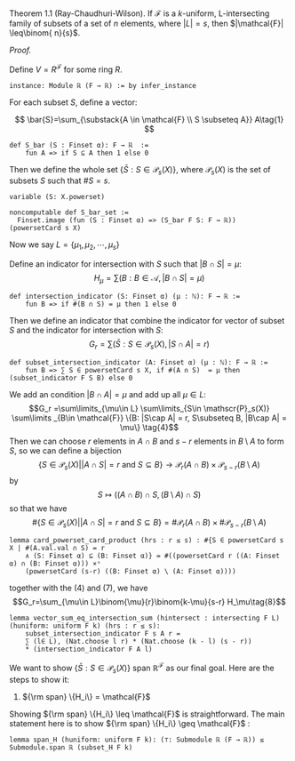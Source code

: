 Theorem 1.1 (Ray-Chaudhuri-Wilson). If $\mathcal{F}$ is a $k$-uniform, L-intersecting family of subsets of a set of $n$ elements, where $|L|=s$, then $|\mathcal{F}| \leq\binom{ n}{s}$.

*Proof.*

Define $V=R^{\mathcal{F}}$ for some ring $R$.

```Lean
instance: Module ℝ (F → ℝ) := by infer_instance
```


For each subset $S$, define a vector:

$$
\bar{S}=\sum_{\substack{A \in \mathcal{F} \\ S \subseteq A}} A\tag{1}
$$

```Lean
def S_bar (S : Finset α): F → ℝ  :=
    fun A => if S ⊆ A then 1 else 0
```
Then we define the whole set $\left\{\bar{S}: S \in \mathscr{P}_s(X)\right\}$, where $\mathscr{P}_s(X)$ is the set of subsets $S$ such that $\#S = s$.


```Lean
variable (S: X.powerset)

noncomputable def S_bar_set :=
  Finset.image (fun (S : Finset α) => (S_bar F S: F → ℝ)) (powersetCard s X)
```


Now we say $L = \left\{\mu_1, \mu_2, \cdots, \mu_s\right\}$

Define an indicator for intersection with $S$ such that $|B \cap S| = \mu$:
$$
H_\mu=\sum\left(B: B \in \mathcal{A},\left|B \cap S\right|=\mu\right)\tag{2}
$$

```Lean
def intersection_indicator (S: Finset α) (μ : ℕ): F → ℝ :=
    fun B => if #(B ∩ S) = μ then 1 else 0
```

Then we define an indicator that combine the indicator for vector of subset $S$ and the indicator for intersection with $S$:
$$G_r=\sum\left(\bar{S}: S \in \mathscr{P}_s(X),\left|S \cap A\right|=r\right)\tag{3}$$

```Lean
def subset_intersection_indicator (A: Finset α) (μ : ℕ): F → ℝ :=
    fun B => ∑ S ∈ powersetCard s X, if #(A ∩ S)  = μ then (subset_indicator F S B) else 0
```

We add an condition $|B \cap A| = \mu$ and add up all $\mu \in L$:
$$G_r =\sum\limits_{\mu\in L} \sum\limits_{S\in \mathscr{P}_s(X)} \sum\limits _{B\in \mathcal{F}} \{B: |S\cap A| = r, S\subseteq B, |B\cap A| = \mu\} \tag{4}$$
Then we can choose $r$ elements in $A\cap B$ and $s-r$ elements in $B\setminus A$ to form $S$, so we can define a bijection
$$\{S\in \mathscr{P}_s(X)| |A\cap S| = r\text{ and }S\subseteq B\} \rightarrow \mathscr{P}_r(A\cap B) \times \mathscr{P}_{s-r}(B\setminus A)\tag{5}$$
by
$$S \mapsto ((A\cap B)\cap S, (B\setminus A)\cap S)\tag{6}$$
so that we have
$$\#\{S\in \mathscr{P}_s(X)| |A\cap S| = r\text{ and }S\subseteq B\} = \#\mathscr{P}_r(A\cap B) \times \#\mathscr{P}_{s-r}(B\setminus A)\tag{7}$$

```Lean
lemma card_powerset_card_product (hrs : r ≤ s) : #{S ∈ powersetCard s X | #(A.val.val ∩ S) = r
    ∧ (S: Finset α) ⊆ (B: Finset α)} = #((powersetCard r ((A: Finset α) ∩ (B: Finset α))) ×ˢ
    (powersetCard (s-r) ((B: Finset α) \ (A: Finset α))))
```

together with the $(4)$ and $(7)$, we have
$$G_r=\sum_{\mu\in L}\binom{\mu}{r}\binom{k-\mu}{s-r} H_\mu\tag{8}$$

```Lean
lemma vector_sum_eq_intersection_sum (hintersect : intersecting F L) (huniform: uniform F k) (hrs : r ≤ s):
    subset_intersection_indicator F s A r =
    ∑ (l∈ L), (Nat.choose l r) * (Nat.choose (k - l) (s - r))
    * (intersection_indicator F A l)
```


We want to show $\left\{\bar{S}: S \in \mathscr{P}_s(X)\right\}$ span $\mathbb{R}^\mathcal{F}$ as our final goal. Here are the steps to show it:
1. ${\rm span} \{H_i\} = \mathcal{F}$

Showing ${\rm span} \{H_i\} \leq \mathcal{F}$ is straightforward. The main statement here is to show ${\rm span} \{H_i\} \geq \mathcal{F}$ :
```Lean
lemma span_H (huniform: uniform F k): (⊤: Submodule ℝ (F → ℝ)) ≤ Submodule.span ℝ (subset_H F k)
```